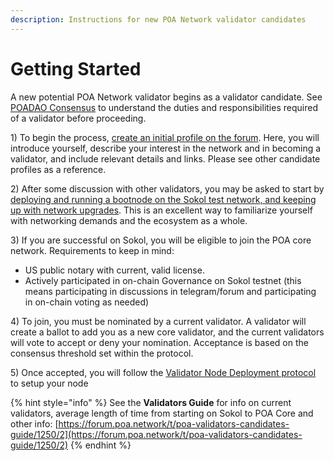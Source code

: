 ```yaml
---
description: Instructions for new POA Network validator candidates
---
```


# Getting Started

A new potential POA Network validator begins as a validator candidate.  See [POADAO Consensus](../features/poadao-consensus.md) to understand the duties and responsibilities required of a validator before proceeding.

1\) To begin the process, [create an initial profile on the forum](https://forum.poa.network/c/poa-core/notaries-intro). Here, you will introduce yourself, describe your interest in the network and in becoming a validator, and include relevant details and links. Please see other candidate profiles as a reference.

2\) After some discussion with other validators, you may be asked to start by [deploying and running a bootnode on the Sokol test network, and keeping up with network upgrades](bootnode-setup/). This is an excellent way to familiarize yourself with networking demands and the ecosystem as a whole.

3\) If you are successful on Sokol, you will be eligible to join the POA core network. Requirements to keep in mind:

* US public notary with current, valid license. 
* Actively participated in on-chain Governance on Sokol testnet \(this means participating in discussions in telegram/forum and participating in on-chain voting as needed\)

4\) To join, you must be nominated by a current validator. A validator will create a ballot to add you as a new core validator, and the current validators will vote to accept or deny your nomination. Acceptance is based on the consensus threshold set within the protocol.

5\) Once accepted, you will follow the [Validator Node Deployment protocol](validator-node-setup/) to setup your node

{% hint style="info" %}
See the **Validators Guide** for info on current validators, average length of time from starting on Sokol to POA Core and other info: [https://forum.poa.network/t/poa-validators-candidates-guide/1250/2](https://forum.poa.network/t/poa-validators-candidates-guide/1250/2)
{% endhint %}



